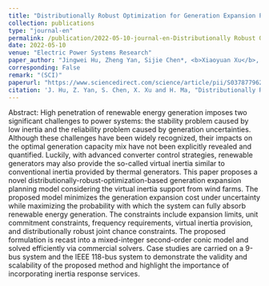 ```yaml
---
title: "Distributionally Robust Optimization for Generation Expansion Planning Considering Virtual Inertia from Wind Farms"
collection: publications
type: "journal-en"
permalink: /publication/2022-05-10-journal-en-Distributionally Robust Optimization for Generation Expansion Planning Considering Virtual Inertia from Wind Farms
date: 2022-05-10
venue: "Electric Power Systems Research"
paper_author: "Jingwei Hu, Zheng Yan, Sijie Chen*, <b>Xiaoyuan Xu</b>, and Hongyan Ma"
corresponding: False
remark: "(SCI)"
paperurl: "https://www.sciencedirect.com/science/article/pii/S0378779622002851"
citation: 'J. Hu, Z. Yan, S. Chen, X. Xu and H. Ma, "Distributionally Robust Optimization for Generation Expansion Planning Considering Virtual Inertia from Wind Farms," <i>Electric Power Systems Research</i>, vol. 210, art. no. 108060, Sep. 2022.'
---
```


Abstract:
High penetration of renewable energy generation imposes two significant challenges to power systems: the stability problem caused by low inertia and the reliability problem caused by generation uncertainties. Although these challenges have been widely recognized, their impacts on the optimal generation capacity mix have not been explicitly revealed and quantified. Luckily, with advanced converter control strategies, renewable generators may also provide the so-called virtual inertia similar to conventional inertia provided by thermal generators. This paper proposes a novel distributionally-robust-optimization-based generation expansion planning model considering the virtual inertia support from wind farms. The proposed model minimizes the generation expansion cost under uncertainty while maximizing the probability with which the system can fully absorb renewable energy generation. The constraints include expansion limits, unit commitment constraints, frequency requirements, virtual inertia provision, and distributionally robust joint chance constraints. The proposed formulation is recast into a mixed-integer second-order conic model and solved efficiently via commercial solvers. Case studies are carried on a 9-bus system and the IEEE 118-bus system to demonstrate the validity and scalability of the proposed method and highlight the importance of incorporating inertia response services.